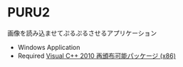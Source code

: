 # PURU2
画像を読み込ませてぷるぷるさせるアプリケーション

- Windows Application
- Required [Visual C++ 2010 再頒布可能パッケージ (x86)](https://www.microsoft.com/ja-jp/download/details.aspx?id=5555)
